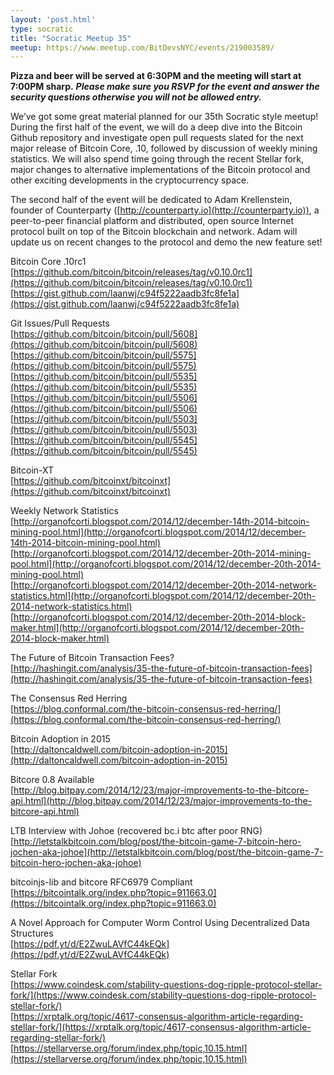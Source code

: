 ```yaml
---
layout: 'post.html'
type: socratic
title: "Socratic Meetup 35"
meetup: https://www.meetup.com/BitDevsNYC/events/219003589/
---
```


**Pizza and beer will be served at 6:30PM and the meeting will start at 7:00PM sharp.** **_Please make sure you RSVP for the event and answer the security questions otherwise you will not be allowed entry._**

We’ve got some great material planned for our 35th Socratic style meetup! During the first half of the event, we will do a deep dive into the Bitcoin Github repository and investigate open pull requests slated for the next major release of Bitcoin Core, .10, followed by discussion of weekly mining statistics. We will also spend time going through the recent Stellar fork, major changes to alternative implementations of the Bitcoin protocol and other exciting developments in the cryptocurrency space.

The second half of the event will be dedicated to Adam Krellenstein, founder of Counterparty ([](http://counterparty.io)[http://counterparty.io](http://counterparty.io)), a peer-to-peer financial platform and distributed, open source Internet protocol built on top of the Bitcoin blockchain and network. Adam will update us on recent changes to the protocol and demo the new feature set! 

Bitcoin Core .10rc1  
[](https://github.com/bitcoin/bitcoin/releases/tag/v0.10.0rc1)[https://github.com/bitcoin/bitcoin/releases/tag/v0.10.0rc1](https://github.com/bitcoin/bitcoin/releases/tag/v0.10.0rc1)  
[](https://gist.github.com/laanwj/c94f5222aadb3fc8fe1a)[https://gist.github.com/laanwj/c94f5222aadb3fc8fe1a](https://gist.github.com/laanwj/c94f5222aadb3fc8fe1a)

Git Issues/Pull Requests  
[](https://github.com/bitcoin/bitcoin/pull/5608)[https://github.com/bitcoin/bitcoin/pull/5608](https://github.com/bitcoin/bitcoin/pull/5608)  
[](https://github.com/bitcoin/bitcoin/pull/5575)[https://github.com/bitcoin/bitcoin/pull/5575](https://github.com/bitcoin/bitcoin/pull/5575)  
[](https://github.com/bitcoin/bitcoin/pull/5535)[https://github.com/bitcoin/bitcoin/pull/5535](https://github.com/bitcoin/bitcoin/pull/5535)  
[](https://github.com/bitcoin/bitcoin/pull/5506)[https://github.com/bitcoin/bitcoin/pull/5506](https://github.com/bitcoin/bitcoin/pull/5506)  
[](https://github.com/bitcoin/bitcoin/pull/5503)[https://github.com/bitcoin/bitcoin/pull/5503](https://github.com/bitcoin/bitcoin/pull/5503)  
[](https://github.com/bitcoin/bitcoin/pull/5545)[https://github.com/bitcoin/bitcoin/pull/5545](https://github.com/bitcoin/bitcoin/pull/5545)

Bitcoin-XT  
[](https://github.com/bitcoinxt/bitcoinxt)[https://github.com/bitcoinxt/bitcoinxt](https://github.com/bitcoinxt/bitcoinxt)

Weekly Network Statistics  
[](http://organofcorti.blogspot.com/2014/12/december-14th-2014-bitcoin-mining-pool.html)[http://organofcorti.blogspot.com/2014/12/december-14th-2014-bitcoin-mining-pool.html](http://organofcorti.blogspot.com/2014/12/december-14th-2014-bitcoin-mining-pool.html)  
[](http://organofcorti.blogspot.com/2014/12/december-20th-2014-mining-pool.html)[http://organofcorti.blogspot.com/2014/12/december-20th-2014-mining-pool.html](http://organofcorti.blogspot.com/2014/12/december-20th-2014-mining-pool.html)  
[](http://organofcorti.blogspot.com/2014/12/december-20th-2014-network-statistics.html)[http://organofcorti.blogspot.com/2014/12/december-20th-2014-network-statistics.html](http://organofcorti.blogspot.com/2014/12/december-20th-2014-network-statistics.html)  
[](http://organofcorti.blogspot.com/2014/12/december-20th-2014-block-maker.html)[http://organofcorti.blogspot.com/2014/12/december-20th-2014-block-maker.html](http://organofcorti.blogspot.com/2014/12/december-20th-2014-block-maker.html)

The Future of Bitcoin Transaction Fees?  
[](http://hashingit.com/analysis/35-the-future-of-bitcoin-transaction-fees)[http://hashingit.com/analysis/35-the-future-of-bitcoin-transaction-fees](http://hashingit.com/analysis/35-the-future-of-bitcoin-transaction-fees)

The Consensus Red Herring  
[](https://blog.conformal.com/the-bitcoin-consensus-red-herring/)[https://blog.conformal.com/the-bitcoin-consensus-red-herring/](https://blog.conformal.com/the-bitcoin-consensus-red-herring/)

Bitcoin Adoption in 2015  
[](http://daltoncaldwell.com/bitcoin-adoption-in-2015)[http://daltoncaldwell.com/bitcoin-adoption-in-2015](http://daltoncaldwell.com/bitcoin-adoption-in-2015)

Bitcore 0.8 Available  
[](http://blog.bitpay.com/2014/12/23/major-improvements-to-the-bitcore-api.html)[http://blog.bitpay.com/2014/12/23/major-improvements-to-the-bitcore-api.html](http://blog.bitpay.com/2014/12/23/major-improvements-to-the-bitcore-api.html)

LTB Interview with Johoe (recovered bc.i btc after poor RNG)  
[](http://letstalkbitcoin.com/blog/post/the-bitcoin-game-7-bitcoin-hero-jochen-aka-johoe)[http://letstalkbitcoin.com/blog/post/the-bitcoin-game-7-bitcoin-hero-jochen-aka-johoe](http://letstalkbitcoin.com/blog/post/the-bitcoin-game-7-bitcoin-hero-jochen-aka-johoe)

bitcoinjs-lib and bitcore RFC6979 Compliant  
[](https://bitcointalk.org/index.php?topic=911663.0)[https://bitcointalk.org/index.php?topic=911663.0](https://bitcointalk.org/index.php?topic=911663.0)

A Novel Approach for Computer Worm Control Using Decentralized Data Structures  
[](https://pdf.yt/d/E2ZwuLAVfC44kEQk)[https://pdf.yt/d/E2ZwuLAVfC44kEQk](https://pdf.yt/d/E2ZwuLAVfC44kEQk)

Stellar Fork  
[](https://www.coindesk.com/stability-questions-dog-ripple-protocol-stellar-fork/)[https://www.coindesk.com/stability-questions-dog-ripple-protocol-stellar-fork/](https://www.coindesk.com/stability-questions-dog-ripple-protocol-stellar-fork/)  
[](https://xrptalk.org/topic/4617-consensus-algorithm-article-regarding-stellar-fork/)[https://xrptalk.org/topic/4617-consensus-algorithm-article-regarding-stellar-fork/](https://xrptalk.org/topic/4617-consensus-algorithm-article-regarding-stellar-fork/)  
[](https://stellarverse.org/forum/index.php/topic,10.15.html)[https://stellarverse.org/forum/index.php/topic,10.15.html](https://stellarverse.org/forum/index.php/topic,10.15.html)
